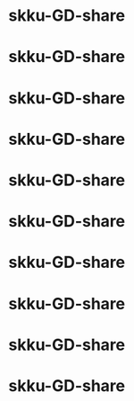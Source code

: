 # skku-GD-share
# skku-GD-share
# skku-GD-share
# skku-GD-share
# skku-GD-share
# skku-GD-share
# skku-GD-share
# skku-GD-share
# skku-GD-share
# skku-GD-share
